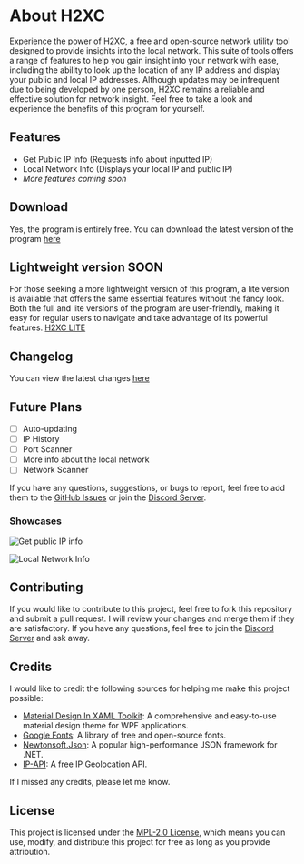 # About H2XC

Experience the power of H2XC, a free and open-source network utility tool designed to provide insights into the local network. This suite of tools offers a range of features to help you gain insight into your network with ease, including the ability to look up the location of any IP address and display your public and local IP addresses.
Although updates may be infrequent due to being developed by one person, H2XC remains a reliable and effective solution for network insight. Feel free to take a look and experience the benefits of this program for yourself.

## Features

- Get Public IP Info (Requests info about inputted IP)
- Local Network Info (Displays your local IP and public IP)
- *More features coming soon*

## Download

Yes, the program is entirely free. You can download the latest version of the program [here]()

## Lightweight version SOON

For those seeking a more lightweight version of this program, a lite version is available that offers the same essential features without the fancy look. Both the full and lite versions of the program are user-friendly, making it easy for regular users to navigate and take advantage of its powerful features.
[H2XC LITE](https://github.com/Harmless05)

## Changelog

You can view the latest changes [here](https://github.com/Harmless05/H2XC/blob/main/CHANGELOG.md)

## Future Plans

- [ ] Auto-updating
- [ ] IP History
- [ ] Port Scanner
- [ ] More info about the local network
- [ ] Network Scanner

If you have any questions, suggestions, or bugs to report, feel free to add them to the [GitHub Issues](https://github.com/Harmless05/H2XC/issues/) or join the [Discord Server](https://discord.com/invite/a2XevWa4zQ).

### Showcases

![Get public IP info]()

![Local Network Info]()

## Contributing

If you would like to contribute to this project, feel free to fork this repository and submit a pull request. I will review your changes and merge them if they are satisfactory. If you have any questions, feel free to join the [Discord Server](https://discord.com/invite/a2XevWa4zQ) and ask away.

## Credits

I would like to credit the following sources for helping me make this project possible:

- [Material Design In XAML Toolkit](http://materialdesigninxaml.net/): A comprehensive and easy-to-use material design theme for WPF applications.
- [Google Fonts](https://fonts.google.com/): A library of free and open-source fonts.
- [Newtonsoft.Json](https://www.newtonsoft.com/json): A popular high-performance JSON framework for .NET.
- [IP-API](https://ip-api.com/): A free IP Geolocation API.

If I missed any credits, please let me know.

## License

This project is licensed under the [MPL-2.0 License](https://github.com/Harmless05/H2XC/blob/main/LICENSE), which means you can use, modify, and distribute this project for free as long as you provide attribution.
